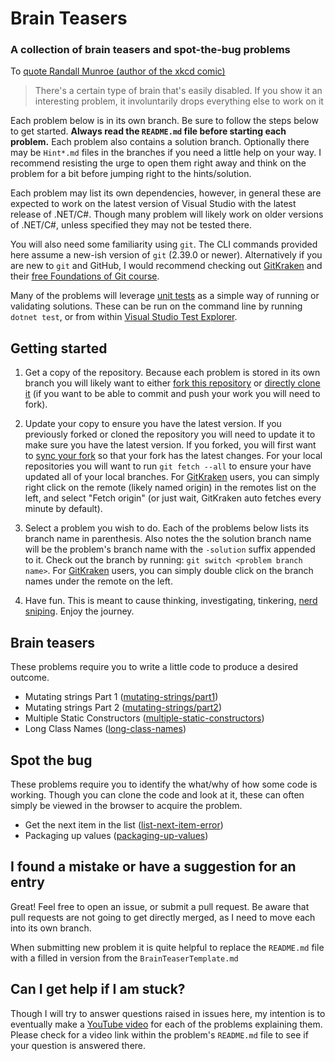 # Brain Teasers

### A collection of brain teasers and spot-the-bug problems

To [quote Randall Munroe (author of the xkcd comic)](http://xkcd.com/356/)
> There's a certain type of brain that's easily disabled. If you show it an interesting problem, it involuntarily drops everything else to work on it

Each problem below is in its own branch. Be sure to follow the steps below to get started. **Always read the `README.md` file before starting each problem.** Each problem also contains a solution branch. Optionally there may be `Hint*.md` files in the branches if you need a little help on your way. I recommend resisting the urge to open them right away and think on the problem for a bit before jumping right to the hints/solution.

Each problem may list its own dependencies, however, in general these are expected to work on the latest version of Visual Studio with the latest release of .NET/C#. Though many problem will likely work on older versions of .NET/C#, unless specified they may not be tested there. 

You will also need some familiarity using `git`. The CLI commands provided here assume a new-ish version of `git` (2.39.0 or newer). Alternatively if you are new to `git` and GitHub, I would recommend checking out [GitKraken](https://gitkraken.keboo.dev) and their [free Foundations of Git course](https://learn.gitkraken.com).

Many of the problems will leverage [unit tests](https://learn.microsoft.com/dotnet/core/testing/) as a simple way of running or validating solutions. These can be run on the command line by running `dotnet test`, or from within [Visual Studio Test Explorer](https://learn.microsoft.com/visualstudio/test/run-unit-tests-with-test-explorer).

## Getting started

1. Get a copy of the repository.
Because each problem is stored in its own branch you will likely want to either [fork this repository](https://docs.github.com/get-started/quickstart/fork-a-repo) or [directly clone it](https://docs.github.com/repositories/creating-and-managing-repositories/cloning-a-repository) (if you want to be able to commit and push your work you will need to fork).

2. Update your copy to ensure you have the latest version. 
If you previously forked or cloned the repository you will need to update it to make sure you have the latest version. If you forked, you will first want to [sync your fork](https://docs.github.com/pull-requests/collaborating-with-pull-requests/working-with-forks/syncing-a-fork) so that your fork has the latest changes. For your local repositories you will want to run `git fetch --all` to ensure your have updated all of your local branches. For [GitKraken](https://gitkraken.keboo.dev) users, you can simply right click on the remote (likely named origin) in the remotes list on the left, and select "Fetch origin" (or just wait, GitKraken auto fetches every minute by default).

3. Select a problem you wish to do.
Each of the problems below lists its branch name in parenthesis. Also notes the the solution branch name will be the problem's branch name with the `-solution` suffix appended to it. Check out the branch by running: `git switch <problem branch name>`. For [GitKraken](https://gitkraken.keboo.dev) users, you can simply double click on the branch names under the remote on the left.

4. Have fun.
This is meant to cause thinking, investigating, tinkering, [nerd sniping](http://xkcd.com/356/). Enjoy the journey. 

## Brain teasers
These problems require you to write a little code to produce a desired outcome.

- Mutating strings Part 1 ([mutating-strings/part1](https://github.com/Keboo/BrainTeasers/tree/mutating-strings/part1))
- Mutating strings Part 2 ([mutating-strings/part2](https://github.com/Keboo/BrainTeasers/tree/mutating-strings/part2))
- Multiple Static Constructors ([multiple-static-constructors](https://github.com/Keboo/BrainTeasers/tree/multiple-static-constructors))
- Long Class Names ([long-class-names](https://github.com/Keboo/BrainTeasers/tree/long-class-names))

## Spot the bug
These problems require you to identify the what/why of how some code is working. Though you can clone the code and look at it, these can often simply be viewed in the browser to acquire the problem.

- Get the next item in the list ([list-next-item-error](https://github.com/Keboo/BrainTeasers/tree/list-next-item-error))
- Packaging up values ([packaging-up-values](https://github.com/Keboo/BrainTeasers/tree/packaging-up-values))

## I found a mistake or have a suggestion for an entry
Great! Feel free to open an issue, or submit a pull request. 
Be aware that pull requests are not going to get directly merged, as I need to move each into its own branch.

When submitting new problem it is quite helpful to replace the `README.md` file with a filled in version from the `BrainTeaserTemplate.md`

## Can I get help if I am stuck?
Though I will try to answer questions raised in issues here, my intention is to eventually make a [YouTube video](https://youtube.keboo.dev) for each of the problems explaining them. Please check for a video link within the problem's `README.md` file to see if your question is answered there.